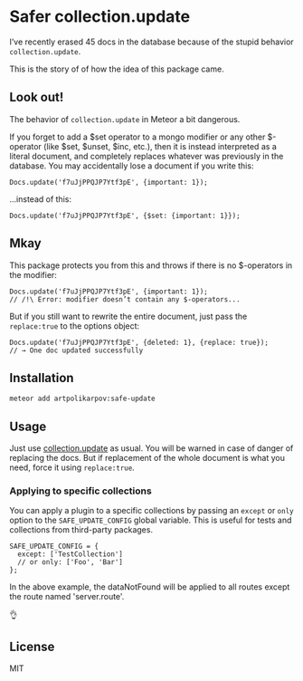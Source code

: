 # Safer collection.update

I’ve recently erased 45 docs in the database because of the stupid behavior `collection.update`.

This is the story of of how the idea of this package came.

## Look out!
The behavior of `collection.update` in Meteor a bit dangerous.

If you forget to add a $set operator to a mongo modifier or any other $-operator (like $set, $unset, $inc, etc.), then it is instead interpreted as a literal document, and completely replaces whatever was previously in the database.
You may accidentally lose a document if you write this:
```
Docs.update('f7uJjPPQJP7Ytf3pE', {important: 1});
```

...instead of this:
```
Docs.update('f7uJjPPQJP7Ytf3pE', {$set: {important: 1}});
```


## Mkay
This package protects you from this and throws if there is no $-operators in the modifier:
```
Docs.update('f7uJjPPQJP7Ytf3pE', {important: 1});
// /!\ Error: modifier doesn’t contain any $-operators...
```

But if you still want to rewrite the entire document, just pass the `replace:true` to the options object:
```
Docs.update('f7uJjPPQJP7Ytf3pE', {deleted: 1}, {replace: true});
// → One doc updated successfully
```


## Installation
```
meteor add artpolikarpov:safe-update
```

## Usage
Just use [collection.update](http://docs.meteor.com/#/full/update) as usual. You will be warned in case of danger of replacing the docs.
But if replacement of the whole document is what you need, force it using `replace:true`.

### Applying to specific collections

You can apply a plugin to a specific collections by passing an `except` or `only` option to the `SAFE_UPDATE_CONFIG` global variable. This is useful for tests and collections from third-party packages.
```
SAFE_UPDATE_CONFIG = {
  except: ['TestCollection']
  // or only: ['Foo', 'Bar']
};
```

In the above example, the dataNotFound will be applied to all routes except the route named 'server.route'.

:ok_hand:

## License
MIT
